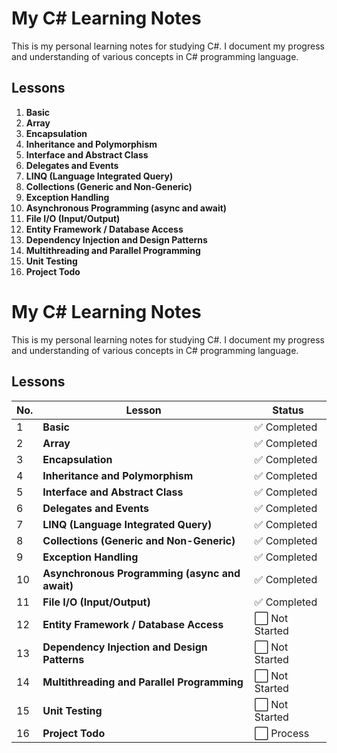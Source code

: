 # My C# Learning Notes

This is my personal learning notes for studying C#. I document my progress and understanding of various concepts in C# programming language.

## Lessons

1. **Basic**
2. **Array**
3. **Encapsulation**
4. **Inheritance and Polymorphism**
5. **Interface and Abstract Class**
6. **Delegates and Events**
7. **LINQ (Language Integrated Query)**
8. **Collections (Generic and Non-Generic)**
9. **Exception Handling**
10. **Asynchronous Programming (async and await)**
11. **File I/O (Input/Output)**
12. **Entity Framework / Database Access**
13. **Dependency Injection and Design Patterns**
14. **Multithreading and Parallel Programming**
15. **Unit Testing**
16. **Project Todo**

# My C# Learning Notes

This is my personal learning notes for studying C#. I document my progress and understanding of various concepts in C# programming language.

## Lessons

| No. | Lesson                                         | Status         |
| --- | ---------------------------------------------- | -------------- |
| 1   | **Basic**                                      | ✅ Completed   |
| 2   | **Array**                                      | ✅ Completed   |
| 3   | **Encapsulation**                              | ✅ Completed   |
| 4   | **Inheritance and Polymorphism**               | ✅ Completed   |
| 5   | **Interface and Abstract Class**               | ✅ Completed   |
| 6   | **Delegates and Events**                       | ✅ Completed   |
| 7   | **LINQ (Language Integrated Query)**           | ✅ Completed   |
| 8   | **Collections (Generic and Non-Generic)**      | ✅ Completed   |
| 9   | **Exception Handling**                         | ✅ Completed   |
| 10  | **Asynchronous Programming (async and await)** | ✅ Completed   |
| 11  | **File I/O (Input/Output)**                    | ✅ Completed   |
| 12  | **Entity Framework / Database Access**         | ⬜ Not Started |
| 13  | **Dependency Injection and Design Patterns**   | ⬜ Not Started |
| 14  | **Multithreading and Parallel Programming**    | ⬜ Not Started |
| 15  | **Unit Testing**                               | ⬜ Not Started |
| 16  | **Project Todo**                               | ⬜ Process     |
